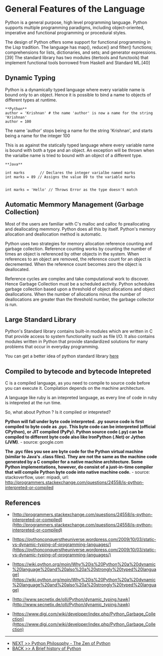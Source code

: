 # General Features of the Language

Python is a general purpose, high level programming language. Python supports multiple programming paradigms, including object-oriented, imperative and functional programming or procedural styles.

The design of Python offers some support for functional programming in the Lisp tradition. The language has map(), reduce() and filter() functions; comprehensions for lists, dictionaries, and sets; and generator expressions.[39] The standard library has two modules (itertools and functools) that implement functional tools borrowed from Haskell and Standard ML.[40]

## Dynamic Typing

Python is a dynamically typed language where every variable name is bound only to an object. Hence it is possible to bind a name to objects of different types at runtime.
	
	**Python**
	author = 'Krishnan' # the name 'author' is now a name for the string 'Krishnan'
	author = 100  

The name 'author' stops being a name for the string 'Krishnan', and starts being a name for the integer 100

This is as against the statically typed language where every variable name is bound with both a type and an object. An exception will be thrown when the varialbe name is tried to bound with an object of a different type.

<!-- FIXME Display the output of the Java program -->

	**Java**

	int marks       // Declares the integer varialbe named marks
	int marks = 89 // Assigns the value 89 to the variable marks


	int marks = 'Hello' // Throws Error as the type doesn't match

## Automatic Memmory Management (Garbage Collection)

Most of the users are familiar with C's malloc and calloc fo preallocating and deallocating memmory. Python does all this by itself. Python's memory allocation and deallocation method is automatic. 

Python uses two strategies for memory allocation reference counting and garbage collection. Reference counting works by counting the number of times an object is referenced by other objects in the system. When references to an object are removed, the reference count for an object is decremented. When the reference count becomes zero the object is deallocated.

Reference cycles are complex and take computational work to discover. Hence Garbage Collection must be a scheduled activity. Python schedules garbage collection based upon a threshold of object allocations and object deallocations. When the number of allocations minus the number of deallocations are greater than the threshold number, the garbage collector is run.

## Large Standard Library

Python's Standard library contains built-in modules which are written in C that provide access to system functionality such as file I/O. It also contains modules written in Python that provide standardized solutions for many problems that occur in everyday programming.

You can get a better idea of python standard library [here](https://docs.python.org/3/library/)

## Compiled to bytecode and bytecode Intepreted

C is a compiled language, as you need to compile to source code before you can execute it. Compilation depends on the machine architecture. 

A language like ruby is an intepreted language, as every line of code in ruby is intepreted at the run time.

So, what about Python ? Is it compiled or intepreted? 

**Python will fall under byte code interpreted. .py source code is first compiled to byte code as .pyc. This byte code can be interpreted (official CPython), or JIT compiled (PyPy). Python source code (.py) can be compiled to different byte code also like IronPython (.Net) or Jython (JVM)**. - source: google.com

**The .pyc files you see are byte code for the Python virtual machine (similar to Java's .class files). They are not the same as the machine code generated by a C compiler for a native machine architecture. Some Python implementations, however, do consist of a just-in-time compiler that will compile Python byte code into native machine code.** - source: stackoverflow, user: mipadi, url: http://programmers.stackexchange.com/questions/24558/is-python-interpreted-or-compiled

## References

* [http://programmers.stackexchange.com/questions/24558/is-python-interpreted-or-compiled](http://programmers.stackexchange.com/questions/24558/is-python-interpreted-or-compiled)

* [https://pythonconquerstheuniverse.wordpress.com/2009/10/03/static-vs-dynamic-typing-of-programming-languages/](https://pythonconquerstheuniverse.wordpress.com/2009/10/03/static-vs-dynamic-typing-of-programming-languages/)

* [https://wiki.python.org/moin/Why%20is%20Python%20a%20dynamic%20language%20and%20also%20a%20strongly%20typed%20language](https://wiki.python.org/moin/Why%20is%20Python%20a%20dynamic%20language%20and%20also%20a%20strongly%20typed%20language)

* [http://www.secnetix.de/olli/Python/dynamic_typing.hawk](http://www.secnetix.de/olli/Python/dynamic_typing.hawk)

* [https://www.digi.com/wiki/developer/index.php/Python_Garbage_Collection](https://www.digi.com/wiki/developer/index.php/Python_Garbage_Collection)

---

* [NEXT >> Python Philosophy - The Zen of Python
](03-the-philosophy-of-python.md)
* [BACK >> A Brief history of Python](01-a-brief-history-of-python.md)